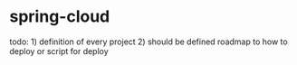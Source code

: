 # spring-cloud
todo: 1) definition of every project 
      2) should be defined roadmap to how to deploy or script for deploy

